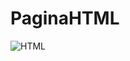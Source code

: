 # PaginaHTML
![HTML](https://th.bing.com/th/id/OIP.jmLn-JaAf2Fnt6XIALetQwHaFQ?rs=1&pid=ImgDetMain](https://cdn0.iconfinder.com/data/icons/social-network-9/50/22-1024.png))
